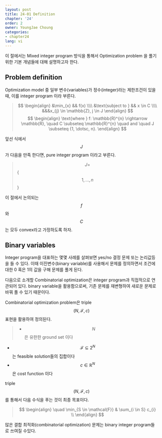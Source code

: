 ```yaml
---
layout: post
title: 24-01 Definition
chapter: '24'
order: 2
owner: YoungJae Choung
categories:
- chapter24
lang: vi
---
```


이 절에서는 Mixed integer program 방식을 통해서 Optimization problem 을 풀기 위한 기본 개념들에 대해 설명하고자 한다.

## Problem definition
Optimization model 중 일부 변수(variables)가 정수(integer)라는 제한조건이 있을 때, 이를 integer program 이라 부른다.
> $$
> \begin{align}
> &\min_{x} && f(x) \\\\
> &\text{subject to } && x \in C \\\\
> &&&x_{j} \in \mathbb{Z}, j \in J
> \end{align}
> $$
> $$
> \begin{align}
> \text{where } f: \mathbb{R}^{n} \rightarrow \mathbb{R}, \quad C \subseteq \mathbb{R}^{n} \quad and \quad J \subseteq {1, \dotsc, n}. 
> \end{align}
> $$


앞선 식에서 $$J$$가 다음을 만족 한다면, pure integer program 이라고 부른다.
> $$ J =$$ \{ $$1, \dotsc, n$$ \} 


이 절에서 논의되는 $$f$$ 와 $$C$$ 는 모두 convex라고 가정하도록 하자.


## Binary variables
Integer program을 대표하는 몇몇 사례를 살펴보면 yes/no 결정 문제 또는 논리값등을 들 수 있다.
이때 이진변수(binary variable)를 사용해서 문제를 정의하면서 조건에 대한 0 혹은 1의 값을 구해 문제를 풀게 된다. 

다음으로 소개할 Combinatorial optimization은 integer program과 직접적으로 연관되어 있다. binary variable을 활용함으로써, 기존 문제를 재변형하여 새로운 문제로 바꿔 풀 수 있기 때문이다.

Combinatorial optimization problem은 triple $$(N, \mathcal{F}, c)$$ 표현을 활용하여 정의된다.<br>
> * $$ \quad N$$ 은 유한한 ground set 이다<br>
* $$ \quad \mathcal{F} \subseteq 2^{N}$$ 는 feasible solution들의 집합이다<br>
* $$ \quad c \in \mathbb{R}^{N}$$ 은 cost function 이다<br>

triple $$(N, \mathcal{F}, c)$$ 를 통해서 다음 수식을 푸는 것이 최종 목표이다.

> $$
> \begin{align}
\quad \min_{S \in \mathcal{F}} & \sum_{i \in S} c_{i} \\
> \end{align}
> $$

많은 결합 최적화(combinatorial optimization) 문제는 binary integer program들로 쓰여질 수있다.
